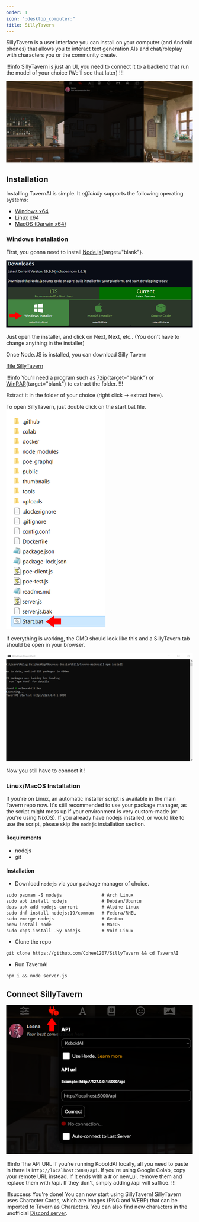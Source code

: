 ```yaml
---
order: 1
icon: ":desktop_computer:"
title: SillyTavern
---
```

SillyTavern is a user interface you can install on your computer (and Android phones) that allows you to interact text generation AIs and chat/roleplay with characters you or the community create.

!!!info
SillyTavern is just an UI, you need to connect it to a backend that run the model of your choice (We'll see that later)
!!!

![](/static/SillyTavern.PNG)

## Installation
Installing TavernAI is simple. It *officially* supports the following operating systems:
- [Windows x64](https://discord.com/invite/pygmalionai)
- [Linux x64](https://discord.com/invite/pygmalionai)
- [MacOS (Darwin x64)](https://discord.com/invite/pygmalionai)


### Windows Installation

First, you gonna need to install [Node.js](https://nodejs.org/en/download/current){target="blank"}.

![](/static/NodeJSWindows.PNG)

Just open the installer, and click on Next, Next, etc.. (You don't have to change anything in the installer)

Once Node.JS is installed, you can download Silly Tavern

[!file SillyTavern](https://github.com/Cohee1207/SillyTavern/archive/refs/heads/main.zip)

!!!info
You'll need a program such as [7zip](https://www.7-zip.org/download.html){target="blank"} or [WinRAR](www.win-rar.com/predownload.html){target="blank"} to extract the folder.
!!!


Extract it in the folder of your choice (right click -> extract here).

To open SillyTavern, just double click on the start.bat file. 
![](/static/StartBat.PNG)

If everything is working, the CMD should look like this and a SillyTavern tab should be open in your browser.

![](/static/STcmd.PNG)

Now you still have to connect it !



### Linux/MacOS Installation

If you're on Linux, an automatic installer script is available in the main Tavern repo now. It's still recommended to use your package manager, as the script might mess up if your environment is very custom-made (or you're using NixOS). If you already have nodejs installed, or would like to use the script, please skip the `nodejs` installation section.

#### Requirements
- nodejs
- git

#### Installation

- Download `nodejs` via your package manager of choice.
```
sudo pacman -S nodejs               # Arch Linux
sudo apt install nodejs             # Debian/Ubuntu
doas apk add nodejs-current         # Alpine Linux
sudo dnf install nodejs:19/common   # Fedora/RHEL
sudo emerge nodejs                  # Gentoo
brew install node                   # MacOS
sudo xbps-install -Sy nodejs        # Void Linux
```

- Clone the repo
```
git clone https://github.com/Cohee1207/SillyTavern && cd TavernAI
```

- Run TavernAI
```
npm i && node server.js
```


## Connect SillyTavern

![](/static/STconnect.PNG)

!!!info The API URL
If you're running KoboldAI locally, all you need to paste in there is `http://localhost:5000/api`. If you're using Google Colab, copy your remote URL instead. If it ends with a # or new_ui, remove them and replace them with /api. If they don't, simply adding /api will suffice.
!!!

!!!success You're done!
You can now start using SillyTavern! SillyTavern uses Character Cards, which are images (PNG and WEBP) that can be imported to Tavern as Characters. You can also find new characters in the unofficial [Discord server](https://discord.com/invite/pygmalionai).


